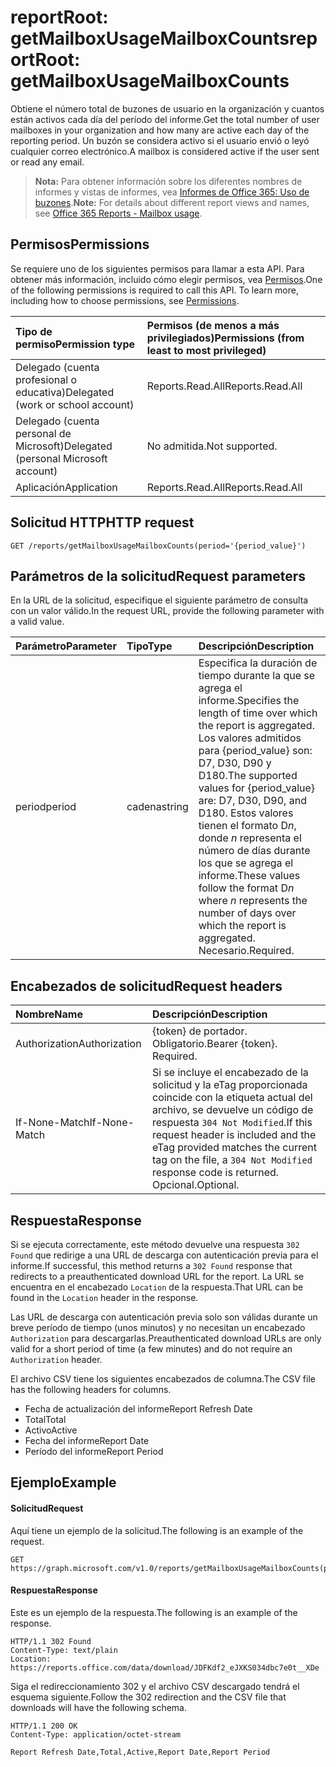 # <a name="reportroot-getmailboxusagemailboxcounts"></a><span data-ttu-id="c5750-101">reportRoot: getMailboxUsageMailboxCounts</span><span class="sxs-lookup"><span data-stu-id="c5750-101">reportRoot: getMailboxUsageMailboxCounts</span></span>

<span data-ttu-id="c5750-102">Obtiene el número total de buzones de usuario en la organización y cuantos están activos cada día del período del informe.</span><span class="sxs-lookup"><span data-stu-id="c5750-102">Get the total number of user mailboxes in your organization and how many are active each day of the reporting period.</span></span> <span data-ttu-id="c5750-103">Un buzón se considera activo si el usuario envió o leyó cualquier correo electrónico.</span><span class="sxs-lookup"><span data-stu-id="c5750-103">A mailbox is considered active if the user sent or read any email.</span></span>

> <span data-ttu-id="c5750-104">**Nota:** Para obtener información sobre los diferentes nombres de informes y vistas de informes, vea [Informes de Office 365: Uso de buzones](https://support.office.com/client/Mailbox-usage-beffbe01-ce2d-4614-9ae5-7898868e2729).</span><span class="sxs-lookup"><span data-stu-id="c5750-104">**Note:** For details about different report views and names, see [Office 365 Reports - Mailbox usage](https://support.office.com/client/Mailbox-usage-beffbe01-ce2d-4614-9ae5-7898868e2729).</span></span>

## <a name="permissions"></a><span data-ttu-id="c5750-105">Permisos</span><span class="sxs-lookup"><span data-stu-id="c5750-105">Permissions</span></span>

<span data-ttu-id="c5750-p102">Se requiere uno de los siguientes permisos para llamar a esta API. Para obtener más información, incluido cómo elegir permisos, vea [Permisos](../../../concepts/permissions_reference.md).</span><span class="sxs-lookup"><span data-stu-id="c5750-p102">One of the following permissions is required to call this API. To learn more, including how to choose permissions, see [Permissions](../../../concepts/permissions_reference.md).</span></span>

| <span data-ttu-id="c5750-108">Tipo de permiso</span><span class="sxs-lookup"><span data-stu-id="c5750-108">Permission type</span></span>                        | <span data-ttu-id="c5750-109">Permisos (de menos a más privilegiados)</span><span class="sxs-lookup"><span data-stu-id="c5750-109">Permissions (from least to most privileged)</span></span> |
| :------------------------------------- | :--------------------------------------- |
| <span data-ttu-id="c5750-110">Delegado (cuenta profesional o educativa)</span><span class="sxs-lookup"><span data-stu-id="c5750-110">Delegated (work or school account)</span></span>     | <span data-ttu-id="c5750-111">Reports.Read.All</span><span class="sxs-lookup"><span data-stu-id="c5750-111">Reports.Read.All</span></span>                         |
| <span data-ttu-id="c5750-112">Delegado (cuenta personal de Microsoft)</span><span class="sxs-lookup"><span data-stu-id="c5750-112">Delegated (personal Microsoft account)</span></span> | <span data-ttu-id="c5750-113">No admitida.</span><span class="sxs-lookup"><span data-stu-id="c5750-113">Not supported.</span></span>                           |
| <span data-ttu-id="c5750-114">Aplicación</span><span class="sxs-lookup"><span data-stu-id="c5750-114">Application</span></span>                            | <span data-ttu-id="c5750-115">Reports.Read.All</span><span class="sxs-lookup"><span data-stu-id="c5750-115">Reports.Read.All</span></span>                         |

## <a name="http-request"></a><span data-ttu-id="c5750-116">Solicitud HTTP</span><span class="sxs-lookup"><span data-stu-id="c5750-116">HTTP request</span></span>

<!-- { "blockType": "ignored" } --> 

```http
GET /reports/getMailboxUsageMailboxCounts(period='{period_value}')
```

## <a name="request-parameters"></a><span data-ttu-id="c5750-117">Parámetros de la solicitud</span><span class="sxs-lookup"><span data-stu-id="c5750-117">Request parameters</span></span>

<span data-ttu-id="c5750-118">En la URL de la solicitud, especifique el siguiente parámetro de consulta con un valor válido.</span><span class="sxs-lookup"><span data-stu-id="c5750-118">In the request URL, provide the following parameter with a valid value.</span></span>

| <span data-ttu-id="c5750-119">Parámetro</span><span class="sxs-lookup"><span data-stu-id="c5750-119">Parameter</span></span> | <span data-ttu-id="c5750-120">Tipo</span><span class="sxs-lookup"><span data-stu-id="c5750-120">Type</span></span>   | <span data-ttu-id="c5750-121">Descripción</span><span class="sxs-lookup"><span data-stu-id="c5750-121">Description</span></span>                              |
| :-------- | :----- | :--------------------------------------- |
| <span data-ttu-id="c5750-122">period</span><span class="sxs-lookup"><span data-stu-id="c5750-122">period</span></span>    | <span data-ttu-id="c5750-123">cadena</span><span class="sxs-lookup"><span data-stu-id="c5750-123">string</span></span> | <span data-ttu-id="c5750-124">Especifica la duración de tiempo durante la que se agrega el informe.</span><span class="sxs-lookup"><span data-stu-id="c5750-124">Specifies the length of time over which the report is aggregated.</span></span> <span data-ttu-id="c5750-125">Los valores admitidos para {period_value} son: D7, D30, D90 y D180.</span><span class="sxs-lookup"><span data-stu-id="c5750-125">The supported values for {period_value} are: D7, D30, D90, and D180.</span></span> <span data-ttu-id="c5750-126">Estos valores tienen el formato D*n*, donde *n* representa el número de días durante los que se agrega el informe.</span><span class="sxs-lookup"><span data-stu-id="c5750-126">These values follow the format D*n* where *n* represents the number of days over which the report is aggregated.</span></span> <span data-ttu-id="c5750-127">Necesario.</span><span class="sxs-lookup"><span data-stu-id="c5750-127">Required.</span></span> |

## <a name="request-headers"></a><span data-ttu-id="c5750-128">Encabezados de solicitud</span><span class="sxs-lookup"><span data-stu-id="c5750-128">Request headers</span></span>

| <span data-ttu-id="c5750-129">Nombre</span><span class="sxs-lookup"><span data-stu-id="c5750-129">Name</span></span>          | <span data-ttu-id="c5750-130">Descripción</span><span class="sxs-lookup"><span data-stu-id="c5750-130">Description</span></span>                              |
| :------------ | :--------------------------------------- |
| <span data-ttu-id="c5750-131">Authorization</span><span class="sxs-lookup"><span data-stu-id="c5750-131">Authorization</span></span> | <span data-ttu-id="c5750-p104">{token} de portador. Obligatorio.</span><span class="sxs-lookup"><span data-stu-id="c5750-p104">Bearer {token}. Required.</span></span>                |
| <span data-ttu-id="c5750-134">If-None-Match</span><span class="sxs-lookup"><span data-stu-id="c5750-134">If-None-Match</span></span> | <span data-ttu-id="c5750-135">Si se incluye el encabezado de la solicitud y la eTag proporcionada coincide con la etiqueta actual del archivo, se devuelve un código de respuesta `304 Not Modified`.</span><span class="sxs-lookup"><span data-stu-id="c5750-135">If this request header is included and the eTag provided matches the current tag on the file, a `304 Not Modified` response code is returned.</span></span> <span data-ttu-id="c5750-136">Opcional.</span><span class="sxs-lookup"><span data-stu-id="c5750-136">Optional.</span></span> |

## <a name="response"></a><span data-ttu-id="c5750-137">Respuesta</span><span class="sxs-lookup"><span data-stu-id="c5750-137">Response</span></span>

<span data-ttu-id="c5750-138">Si se ejecuta correctamente, este método devuelve una respuesta `302 Found` que redirige a una URL de descarga con autenticación previa para el informe.</span><span class="sxs-lookup"><span data-stu-id="c5750-138">If successful, this method returns a `302 Found` response that redirects to a preauthenticated download URL for the report.</span></span> <span data-ttu-id="c5750-139">La URL se encuentra en el encabezado `Location` de la respuesta.</span><span class="sxs-lookup"><span data-stu-id="c5750-139">That URL can be found in the `Location` header in the response.</span></span>

<span data-ttu-id="c5750-140">Las URL de descarga con autenticación previa solo son válidas durante un breve período de tiempo (unos minutos) y no necesitan un encabezado `Authorization` para descargarlas.</span><span class="sxs-lookup"><span data-stu-id="c5750-140">Preauthenticated download URLs are only valid for a short period of time (a few minutes) and do not require an `Authorization` header.</span></span>

<span data-ttu-id="c5750-141">El archivo CSV tiene los siguientes encabezados de columna.</span><span class="sxs-lookup"><span data-stu-id="c5750-141">The CSV file has the following headers for columns.</span></span>

- <span data-ttu-id="c5750-142">Fecha de actualización del informe</span><span class="sxs-lookup"><span data-stu-id="c5750-142">Report Refresh Date</span></span>
- <span data-ttu-id="c5750-143">Total</span><span class="sxs-lookup"><span data-stu-id="c5750-143">Total</span></span>
- <span data-ttu-id="c5750-144">Activo</span><span class="sxs-lookup"><span data-stu-id="c5750-144">Active</span></span>
- <span data-ttu-id="c5750-145">Fecha del informe</span><span class="sxs-lookup"><span data-stu-id="c5750-145">Report Date</span></span>
- <span data-ttu-id="c5750-146">Período del informe</span><span class="sxs-lookup"><span data-stu-id="c5750-146">Report Period</span></span>

## <a name="example"></a><span data-ttu-id="c5750-147">Ejemplo</span><span class="sxs-lookup"><span data-stu-id="c5750-147">Example</span></span>

#### <a name="request"></a><span data-ttu-id="c5750-148">Solicitud</span><span class="sxs-lookup"><span data-stu-id="c5750-148">Request</span></span>

<span data-ttu-id="c5750-149">Aquí tiene un ejemplo de la solicitud.</span><span class="sxs-lookup"><span data-stu-id="c5750-149">The following is an example of the request.</span></span>

<!--{
  "blockType": "request",
  "isComposable": true,
  "name": "reportroot_getmailboxusagemailboxcounts"
}-->

```http
GET https://graph.microsoft.com/v1.0/reports/getMailboxUsageMailboxCounts(period='D7')
```

#### <a name="response"></a><span data-ttu-id="c5750-150">Respuesta</span><span class="sxs-lookup"><span data-stu-id="c5750-150">Response</span></span>

<span data-ttu-id="c5750-151">Este es un ejemplo de la respuesta.</span><span class="sxs-lookup"><span data-stu-id="c5750-151">The following is an example of the response.</span></span>

<!-- {
  "blockType": "response",
  "truncated": true,
  "@odata.type": "microsoft.graph.report"
} -->

```http
HTTP/1.1 302 Found
Content-Type: text/plain
Location: https://reports.office.com/data/download/JDFKdf2_eJXKS034dbc7e0t__XDe
```

<span data-ttu-id="c5750-152">Siga el redireccionamiento 302 y el archivo CSV descargado tendrá el esquema siguiente.</span><span class="sxs-lookup"><span data-stu-id="c5750-152">Follow the 302 redirection and the CSV file that downloads will have the following schema.</span></span>

<!-- { "blockType": "ignored" } --> 

```http
HTTP/1.1 200 OK
Content-Type: application/octet-stream

Report Refresh Date,Total,Active,Report Date,Report Period
```
